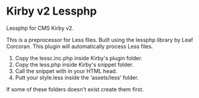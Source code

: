 # Kirby v2 Lessphp

Lessphp for CMS Kirby v2.

This is a preprocessor for Less files.
Built using the lessphp library by Leaf Corcoran.
This plugin will automatically process Less files.

1. Copy the lessc.inc.php inside Kirby's plugin folder.
2. Copy the less.php inside Kirby's snippet folder.
3. Call the snippet with <?php snippet('less') ?> in your HTML head.
4. Putt your style.less inside the ‘assets/less’ folder.

If some of these folders doesn't exist create them first.
